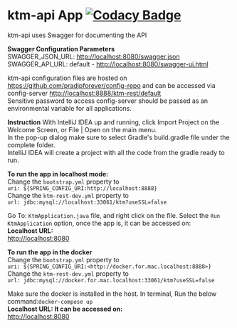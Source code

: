 # ktm-api App [![Codacy Badge](https://api.codacy.com/project/badge/Grade/8c107175836c470e92353051407c5ab2)](https://www.codacy.com?utm_source=github.com&amp;utm_medium=referral&amp;utm_content=pradipforever/ktm-api&amp;utm_campaign=Badge_Grade)

ktm-api uses Swagger for documenting the API

**Swagger Configuration Parameters**  
SWAGGER_JSON_URL:   <http://localhost:8080/swagger.json>
SWAGGER_API_URL:    default - <http://localhost:8080/swagger-ui.html>

ktm-api configuration files are hosted on <https://github.com/pradipforever/config-repo> and can 
be accessed via config-server <http://localhost:8888/ktm-rest/default></br>
Sensitive password to access config-server should be passed as an environmental variable for all applications.

<strong>Instruction</strong>
With IntelliJ IDEA up and running, click Import Project on the Welcome Screen, or File | Open on 
the main menu.<br>
In the pop-up dialog make sure to select Gradle's build.gradle file under the complete folder.<br>
IntelliJ IDEA will create a project with all the code from the gradle ready to run.<br>

<strong>To run the app in localhost mode:</strong></br>
Change the ```bootstrap.yml``` property to</br>
```uri: ${SPRING_CONFIG_URI:http://localhost:8888}```</br>
Change the ```ktm-rest-dev.yml``` property to</br>
```url: jdbc:mysql://localhost:33061/ktm?useSSL=false```</br>

Go To:
```KtmApplication.java``` file, and right click on the file.
Select the ```Run KtmApplication``` option, once the app is, it can be accessed on:</br>
<strong>Localhost URL:</strong><br>
<http://localhost:8080>

<strong>To run the app in the docker</strong></br>
Change the ```bootstrap.yml``` property to</br>
```uri: ${SPRING_CONFIG_URI:<http://docker.for.mac.localhost:8888>}```</br>
Change the ```ktm-rest-dev.yml``` property to</br>
```url: jdbc:mysql://docker.for.mac.localhost:33061/ktm?useSSL=false```</br>

Make sure the docker is installed in the host. In terminal, Run the below command:```docker-compose up```</br>
<strong>Localhost URL: It can be accessed on:</strong><br>
<http://localhost:8080>
